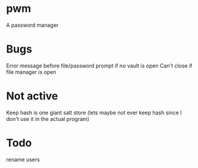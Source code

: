 # pwm
A password manager

# Bugs
Error message before file/password prompt if no vault is open
Can't close if file manager is open

# Not active
Keep hash is one giant salt store (lets maybe not ever keep hash since I don't use it in the actual program)

# Todo
rename users